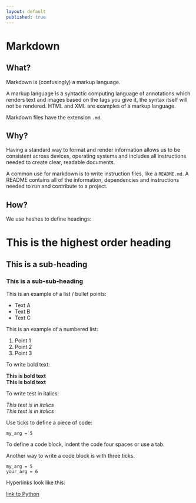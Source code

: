 ```yaml
---
layout: default
published: true
---
```

# Markdown

## What?

Markdown is (confusingly) a markup language.

A markup language is a syntactic computing language of annotations which renders text and images based on the tags you give it, the syntax itself will not be rendered. HTML and XML are examples of a markup language.

Markdown files have the extension `.md`.

## Why?

Having a standard way to format and render information allows us to be consistent across devices, operating systems and includes all instructions needed to create clear, readable documents.

A common use for markdown is to write instruction files, like a `README.md`. A README contains all of the information, dependencies and instructions needed to run and contribute to a project.

## How?

We use hashes to define headings:

<script src="https://gist.github.com/AdamDewberry/cd9c8ba9fd22daf33a81013ab06740d2.js"></script>

# This is the highest order heading
## This is a sub-heading
### This is a sub-sub-heading

This is an example of a list / bullet points:

<script src="https://gist.github.com/AdamDewberry/c0f686d9b19aa93a12b81e0175de02b5.js"></script>

- Text A
- Text B
- Text C

This is an example of a numbered list:

<script src="https://gist.github.com/AdamDewberry/74ac09aa09667a03fe3b166bc5034fc8.js"></script>

1. Point 1
1. Point 2
1. Point 3

To write bold text:

<script src="https://gist.github.com/AdamDewberry/2d908b184caf41223d0ef0311a6be0be.js"></script>

**This is bold text**  
__This is bold text__

To write test in italics:

<script src="https://gist.github.com/AdamDewberry/9981cd177453dad02cd0bf6e29d076ae.js"></script>

*This text is in italics*  
_This text is in italics_

Use ticks to define a piece of code:  

<script src="https://gist.github.com/AdamDewberry/bb47da28588a57210d1f2b2838c4a2d1.js"></script>

`my_arg = 5`

To define a code block, indent the code four spaces or use a tab.

Another way to write a code block is with three ticks.

<script src="https://gist.github.com/AdamDewberry/7ee99b3897022e28750d788fe98bb723.js"></script>

    my_arg = 5
    your_arg = 6

Hyperlinks look like this:  

<script src="https://gist.github.com/AdamDewberry/b055ef4870abf4031f9392dba28966f7.js"></script>

[link to Python](https://github.com/python/cpython)
